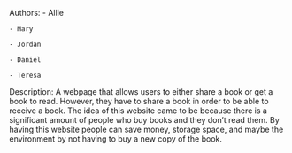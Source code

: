 Authors: 
    - Allie
    
    - Mary
    
    - Jordan
    
    - Daniel
    
    - Teresa
    
Description: A webpage that allows users to either share a book or get a book to read. However, they have to share a book in order to be able to receive a book. The idea of this website came to be because there is a significant amount of people who buy books and they don’t read them. By having this website people can save money,  storage space, and maybe the environment by not having to buy a new copy of the book.
